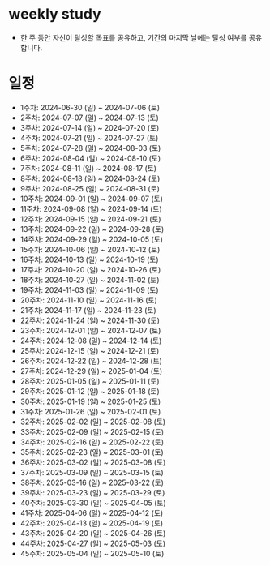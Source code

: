 # weekly study

- 한 주 동안 자신이 달성할 목표를 공유하고, 기간의 마지막 날에는 달성 여부를 공유합니다.

# 일정

- 1주차: 2024-06-30 (일) ~ 2024-07-06 (토)
- 2주차: 2024-07-07 (일) ~ 2024-07-13 (토)  
- 3주차: 2024-07-14 (일) ~ 2024-07-20 (토)  
- 4주차: 2024-07-21 (일) ~ 2024-07-27 (토)  
- 5주차: 2024-07-28 (일) ~ 2024-08-03 (토)  
- 6주차: 2024-08-04 (일) ~ 2024-08-10 (토)  
- 7주차: 2024-08-11 (일) ~ 2024-08-17 (토)
- 8주차: 2024-08-18 (일) ~ 2024-08-24 (토)
- 9주차: 2024-08-25 (일) ~ 2024-08-31 (토)
- 10주차: 2024-09-01 (일) ~ 2024-09-07 (토)
- 11주차: 2024-09-08 (일) ~ 2024-09-14 (토)
- 12주차: 2024-09-15 (일) ~ 2024-09-21 (토)
- 13주차: 2024-09-22 (일) ~ 2024-09-28 (토)
- 14주차: 2024-09-29 (일) ~ 2024-10-05 (토)
- 15주차: 2024-10-06 (일) ~ 2024-10-12 (토)
- 16주차: 2024-10-13 (일) ~ 2024-10-19 (토)
- 17주차: 2024-10-20 (일) ~ 2024-10-26 (토)
- 18주차: 2024-10-27 (일) ~ 2024-11-02 (토)
- 19주차: 2024-11-03 (일) ~ 2024-11-09 (토)
- 20주차: 2024-11-10 (일) ~ 2024-11-16 (토)
- 21주차: 2024-11-17 (일) ~ 2024-11-23 (토)
- 22주차: 2024-11-24 (일) ~ 2024-11-30 (토)
- 23주차: 2024-12-01 (일) ~ 2024-12-07 (토)
- 24주차: 2024-12-08 (일) ~ 2024-12-14 (토)
- 25주차: 2024-12-15 (일) ~ 2024-12-21 (토)
- 26주차: 2024-12-22 (일) ~ 2024-12-28 (토)
- 27주차: 2024-12-29 (일) ~ 2025-01-04 (토)
- 28주차: 2025-01-05 (일) ~ 2025-01-11 (토)
- 29주차: 2025-01-12 (일) ~ 2025-01-18 (토)
- 30주차: 2025-01-19 (일) ~ 2025-01-25 (토)
- 31주차: 2025-01-26 (일) ~ 2025-02-01 (토)
- 32주차: 2025-02-02 (일) ~ 2025-02-08 (토)
- 33주차: 2025-02-09 (일) ~ 2025-02-15 (토)
- 34주차: 2025-02-16 (일) ~ 2025-02-22 (토)
- 35주차: 2025-02-23 (일) ~ 2025-03-01 (토)
- 36주차: 2025-03-02 (일) ~ 2025-03-08 (토)
- 37주차: 2025-03-09 (일) ~ 2025-03-15 (토)
- 38주차: 2025-03-16 (일) ~ 2025-03-22 (토)
- 39주차: 2025-03-23 (일) ~ 2025-03-29 (토)
- 40주차: 2025-03-30 (일) ~ 2025-04-05 (토)
- 41주차: 2025-04-06 (일) ~ 2025-04-12 (토)
- 42주차: 2025-04-13 (일) ~ 2025-04-19 (토)
- 43주차: 2025-04-20 (일) ~ 2025-04-26 (토)
- 44주차: 2025-04-27 (일) ~ 2025-05-03 (토)
- 45주차: 2025-05-04 (일) ~ 2025-05-10 (토)
